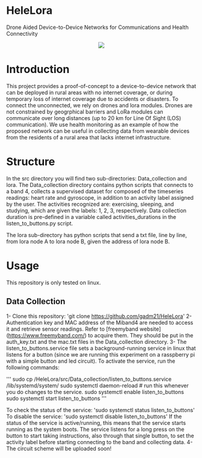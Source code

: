 # HeleLora
Drone Aided Device-to-Device Networks for Communications and Health Connectivity


<p align="center"> 
<img src="https://github.com/gadm21/HeleLora/blob/main/assets/images/project_overview.png">
</p>


# Introduction
This project provides a proof-of-concept to a device-to-device network that can be deployed in rural areas with no internet coverage, or during temporary loss of internet coverage due to accidents or disasters. To connect the unconnected, we rely on drones and lora modules. Drones are not constrained by geogrphical barriers and LoRa modules can communicate over long distances (up to 20 km for Line Of Sight (LOS) communication). We use health monitoring as an example of how the proposed network can be useful in collecting data from wearable devices from the residents of a rural area that lacks internet infrastructure.

# Structure
In the src directory you will find two sub-directories: Data_collection and lora. The Data_collection directory contains python scripts that connects to a band 4, collects a supervised dataset for composed of the timeseries readings: heart rate and gyroscope, in addition to an activity label assigned by the user. The activities recognized are: exercising, sleeping, and studying, which are given the labels: 1, 2, 3, respectively. 
Data collection duration is pre-defined in a variable called activities_durations in the listen_to_buttons.py script.

The lora sub-directory has python scripts that send a txt file, line by line, from lora node A to lora node B, given the address of lora node B. 

# Usage

This repository is only tested on linux. 

## Data Collection
1- Clone this repository: 'git clone https://github.com/gadm21/HeleLora'
2- Authentication key and MAC address of the Miband4 are needed to access it and retrieve sensor readings. Refer to [freemyband website] (https://www.freemyband.com/) to acquire them. They should be put in the auth_key.txt and the mac.txt files in the Data_collection directory. 
3- The listen_to_buttons.service file sets a background-running service in linux that listens for a button (since we are running this experiment on a rasspberry pi with a simple button and led circuit). To activate the service, run the following commands: 

'''
sudo cp /HeleLora/src/Data_collection/listen_to_buttons.service /lib/systemd/system/
sudo systemctl daemon-reload # run this whenever you do changes to the service.
sudo systemctl enable listen_to_buttons
sudo systemctl start listen_to_buttons
'''

To check the status of the service: 'sudo systemctl status listen_to_buttons' 
To disable the service: 'sudo systemctl disable listen_to_buttons'
If the status of the service is active/running, this means that the service starts running as the system boots. The service listens for a long press on the button to start taking instructions, also through that single button, to set the activity label before starting connecting to the band and collecting data. 
4- The circuit scheme will be uploaded soon!
